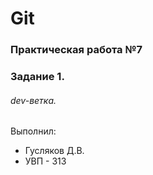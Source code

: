# Git
### Практическая работа №7
### Задание 1.
###### dev-ветка. 
Выполнил:
* Гусляков Д.В.
* УВП - 313
